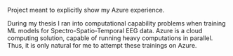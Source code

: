 Project meant to explicitly show my Azure experience.

During my thesis I ran into computational capability problems when training ML models for Spectro-Spatio-Temporal EEG data. Azure is a cloud computing solution, capable of running heavy computations in parallel. Thus, it is only natural for me to attempt these trainings on Azure.
